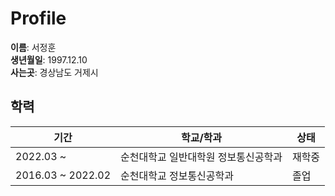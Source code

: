 # Profile  

**이름**: 서정훈  
**생년월일**: 1997.12.10  
**사는곳**: 경상남도 거제시

## 학력
| 기간 | 학교/학과 | 상태 |
|---|---|---|
| 2022.03 ~  | 순천대학교 일반대학원 정보통신공학과 | 재학중 |
| 2016.03 ~ 2022.02 | 순천대학교 정보통신공학과 | 졸업 |
